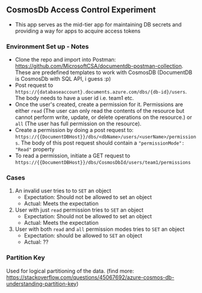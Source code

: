 ## CosmosDb Access Control Experiment

* This app serves as the mid-tier app for maintaining DB secrets and providing a way for apps to acquire access tokens

### Environment Set up - Notes
* Clone the repo and import into Postman: https://github.com/MicrosoftCSA/documentdb-postman-collection. These are predefined templates to work with CosmosDB (DocumentDB is CosmosDb with SQL API, i guess :p)
* Post request to `https://{databaseaccount}.documents.azure.com/dbs/{db-id}/users`. The body needs to have a user id i.e. team1 etc.
* Once the user's created, create a permission for it. Permissions are either `read` (The user can only read the contents of the resource but cannot perform write, update, or delete operations on the resource.) or `all` (The user has full permission on the resource).
* Create a permission by doing a post request to: `https://{{DocumentDBHost}}/dbs/<dbName>/users/<userName>/permissions`. The body of this post request should contain a `"permissionMode": "Read"` property
* To read a permission, initiate a GET request to `https://{{DocumentDBHost}}/dbs/CosmosDbId/users/team1/permissions`

### Cases 
1. An invalid user tries to to `SET` an object 
    * Expectation: Should not be allowed to set an object
    * Actual: Meets the expectation
2. User with just `read` permission tries to `SET` an object  
    * Expectation: Should not be allowed to set an object
    * Actual: Meets the expectation
3. User with both `read` and `all` permission modes tries to `SET` an object 
    * Expectation: should be allowed to `SET` an object
    * Actual: ??

### Partition Key
Used for logical partitioning of the data. (find more: https://stackoverflow.com/questions/45067692/azure-cosmos-db-understanding-partition-key)
